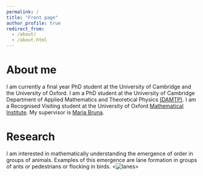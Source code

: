 ```yaml
---
permalink: /
title: "Front page"
author_profile: true
redirect_from: 
  - /about/
  - /about.html
---
```


About me
======
I am currently a final year PhD student at the University of Cambridge and the University of Oxford. I am a PhD student at the University of Cambridge Department of Applied Mathematics and Theoretical Physics [(DAMTP)](https://www.damtp.cam.ac.uk/). I am a Recognised Visiting student at the University of Oxford [Mathematical Institute](https://www.maths.ox.ac.uk/). My supervisor is [Maria Bruna](https://people.maths.ox.ac.uk/bruna/).

Research
======
I am interested in mathematically understanding the emergence of order in groups of animals. Examples of this emergence are lane formation in groups of ants or pedestrians or flocking in birds.
<![lanes](images/lanes.png)>
